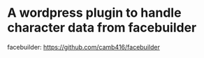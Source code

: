 # A wordpress plugin to handle character data from facebuilder

facebuilder: https://github.com/camb416/facebuilder
